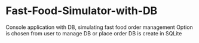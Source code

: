 # Fast-Food-Simulator-with-DB
Console application with DB, simulating fast food order management
Option is chosen from user to manage DB or place order
DB is create in SQLite
